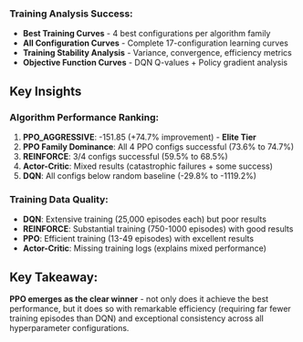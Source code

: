 ### **Training Analysis Success:**
- **Best Training Curves** - 4 best configurations per algorithm family
- **All Configuration Curves** - Complete 17-configuration learning curves
- **Training Stability Analysis** - Variance, convergence, efficiency metrics
- **Objective Function Curves** - DQN Q-values + Policy gradient analysis

## **Key Insights**

### **Algorithm Performance Ranking:**
1. **PPO_AGGRESSIVE**: -151.85 (+74.7% improvement) - **Elite Tier**
2. **PPO Family Dominance**: All 4 PPO configs successful (73.6% to 74.7%)
3. **REINFORCE**: 3/4 configs successful (59.5% to 68.5%)
4. **Actor-Critic**: Mixed results (catastrophic failures + some success)
5. **DQN**: All configs below random baseline (-29.8% to -1119.2%)

### **Training Data Quality:**
- **DQN**: Extensive training (25,000 episodes each) but poor results
- **REINFORCE**: Substantial training (750-1000 episodes) with good results  
- **PPO**: Efficient training (13-49 episodes) with excellent results
- **Actor-Critic**: Missing training logs (explains mixed performance)

## **Key Takeaway:**
**PPO emerges as the clear winner** - not only does it achieve the best performance, but it does so with remarkable efficiency (requiring far fewer training episodes than DQN) and exceptional consistency across all hyperparameter configurations.
